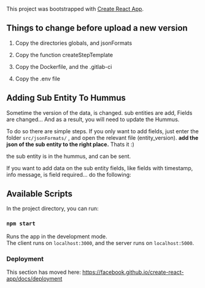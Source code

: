 This project was bootstrapped with [Create React App](https://github.com/facebook/create-react-app).

## Things to change before upload a new version

1) Copy the directories globals, and jsonFormats

2) Copy the function createStepTemplate

3) Copy the Dockerfile, and the .gitlab-ci

4) Copy the .env file

## Adding Sub Entity To Hummus
Sometime the version of the data, is changed. sub entities are add, Fields are changed...
And as a result, you will need to update the Hummus.

To do so there are simple steps.
If you only want to add fields, just enter the folder `src/jsonFormats/` , and open the relevant file (entity_version).
**add the json of the sub entity to the right place.**
Thats it  :)

the sub entity is in the hummus, and can be sent.

If you want to add data on the sub entity fields, like fields with timestamp, info message, is field required... do the following:


## Available Scripts

In the project directory, you can run:

### `npm start`

Runs the app in the development mode.<br />
The client runs on `localhost:3000`, and the server runs on `localhost:5000`.


### Deployment

This section has moved here: https://facebook.github.io/create-react-app/docs/deployment
